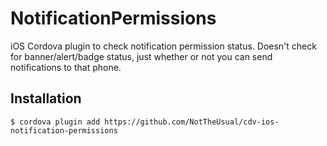 # NotificationPermissions

iOS Cordova plugin to check notification permission status. Doesn't check for banner/alert/badge status, just whether or not you can send notifications to that phone.

## Installation

    $ cordova plugin add https://github.com/NotTheUsual/cdv-ios-notification-permissions
